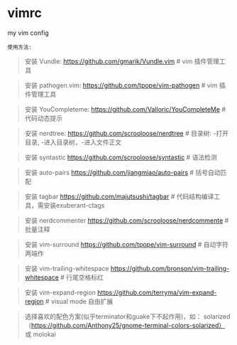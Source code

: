vimrc
=====

my vim config

``````
使用方法:
``````
> 安装 Vundle: https://github.com/gmarik/Vundle.vim                   # vim 插件管理工具

> 安装 pathogen.vim: https://github.com/tpope/vim-pathogen            # vim 插件管理工具

> 安装 YouCompleteme: https://github.com/Valloric/YouCompleteMe       # 代码动态提示

> 安装 nerdtree: https://github.com/scrooloose/nerdtree               # 目录树: <C-n>-打开目录, <C-w-h>-进入目录树，<C-w-l>-进入文件正文

> 安装 syntastic https://github.com/scrooloose/syntastic              # 语法检测

> 安装 auto-pairs https://github.com/jiangmiao/auto-pairs             # 括号自动匹配

> 安装 tagbar https://github.com/majutsushi/tagbar                    # 代码结构编译工具，需安装exuberant-ctags

> 安装 nerdcommenter https://github.com/scrooloose/nerdcommente       # 批量注释

> 安装 vim-surround https://github.com/tpope/vim-surround             # 自动字符两端作

> 安装 vim-trailing-whitespace https://github.com/bronson/vim-trailing-whitespace # 行尾空格标红

> 安装 vim-expand-region https://github.com/terryma/vim-expand-region # visual mode 自由扩展

> 选择喜欢的配色方案(似乎terminator和guake下不起作用)，如： solarized（https://github.com/Anthony25/gnome-terminal-colors-solarized） 或 molokai
``````
